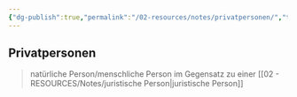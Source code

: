 ```yaml
---
{"dg-publish":true,"permalink":"/02-resources/notes/privatpersonen/","tags":["BWL"],"noteIcon":"","updated":"2024-08-19T09:35:36.000+02:00"}
---
```


## Privatpersonen 
> natürliche Person/menschliche Person im Gegensatz zu einer [[02 - RESOURCES/Notes/juristische Person\|juristische Person]]

